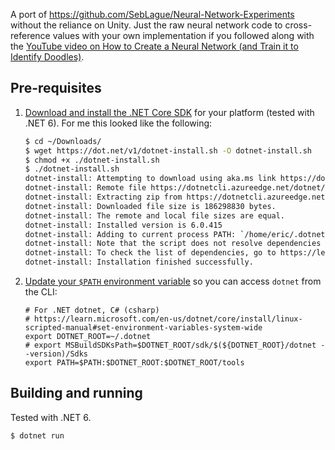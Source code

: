 
A port of https://github.com/SebLague/Neural-Network-Experiments without the reliance on
Unity. Just the raw neural network code to cross-reference values with your own
implementation if you followed along with the [YouTube video on How to Create a Neural
Network (and Train it to Identify
Doodles)](https://www.youtube.com/watch?v=hfMk-kjRv4c).


## Pre-requisites

 1. [Download and install the .NET Core
    SDK](https://dotnet.microsoft.com/en-us/download) for your platform (tested with
    .NET 6). For me this looked like the following:
    ```sh
    $ cd ~/Downloads/
    $ wget https://dot.net/v1/dotnet-install.sh -O dotnet-install.sh
    $ chmod +x ./dotnet-install.sh
    $ ./dotnet-install.sh
    dotnet-install: Attempting to download using aka.ms link https://dotnetcli.azureedge.net/dotnet/Sdk/6.0.415/dotnet-sdk-6.0.415-linux-x64.tar.gz
    dotnet-install: Remote file https://dotnetcli.azureedge.net/dotnet/Sdk/6.0.415/dotnet-sdk-6.0.415-linux-x64.tar.gz size is 186298830 bytes.
    dotnet-install: Extracting zip from https://dotnetcli.azureedge.net/dotnet/Sdk/6.0.415/dotnet-sdk-6.0.415-linux-x64.tar.gz
    dotnet-install: Downloaded file size is 186298830 bytes.
    dotnet-install: The remote and local file sizes are equal.
    dotnet-install: Installed version is 6.0.415
    dotnet-install: Adding to current process PATH: `/home/eric/.dotnet`. Note: This change will be visible only when sourcing script.
    dotnet-install: Note that the script does not resolve dependencies during installation.
    dotnet-install: To check the list of dependencies, go to https://learn.microsoft.com/dotnet/core/install, select your operating system and check the "Dependencies" section.
    dotnet-install: Installation finished successfully.
    ```
 1. [Update your `$PATH` environment
    variable](https://learn.microsoft.com/en-us/dotnet/core/install/linux-scripted-manual#set-environment-variables-system-wide)
    so you can access `dotnet` from the CLI:
    ```
    # For .NET dotnet, C# (csharp)
    # https://learn.microsoft.com/en-us/dotnet/core/install/linux-scripted-manual#set-environment-variables-system-wide
    export DOTNET_ROOT=~/.dotnet
    # export MSBuildSDKsPath=$DOTNET_ROOT/sdk/$(${DOTNET_ROOT}/dotnet --version)/Sdks
    export PATH=$PATH:$DOTNET_ROOT:$DOTNET_ROOT/tools
    ```

## Building and running

Tested with .NET 6.

```sh
$ dotnet run
```
